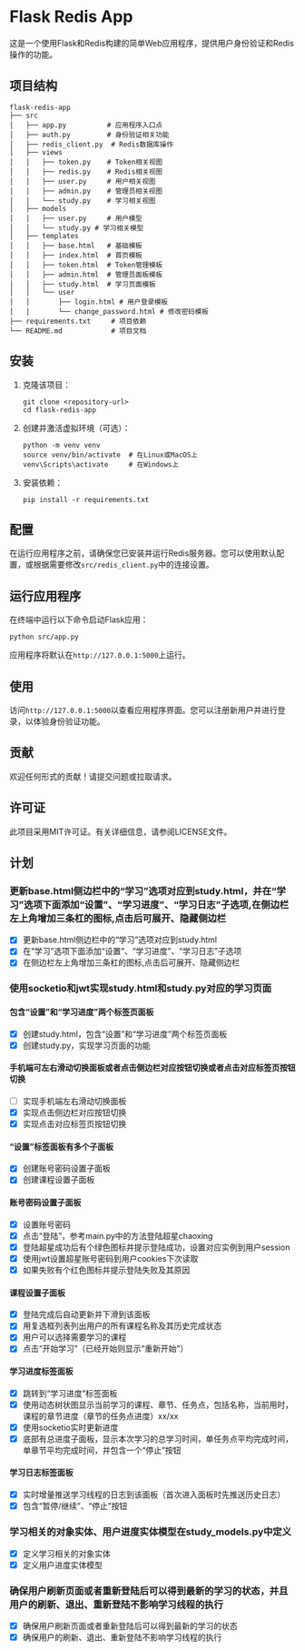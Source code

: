 # Flask Redis App

这是一个使用Flask和Redis构建的简单Web应用程序，提供用户身份验证和Redis操作的功能。

## 项目结构

```
flask-redis-app
├── src
│   ├── app.py          # 应用程序入口点
│   ├── auth.py         # 身份验证相关功能
│   ├── redis_client.py  # Redis数据库操作
│   ├── views
│   │   ├── token.py    # Token相关视图
│   │   ├── redis.py    # Redis相关视图
│   │   ├── user.py     # 用户相关视图
│   │   ├── admin.py    # 管理员相关视图
│   │   └── study.py    # 学习相关视图
│   ├── models
│   │   ├── user.py     # 用户模型
│   │   └── study.py # 学习相关模型
│   ├── templates
│   │   ├── base.html   # 基础模板
│   │   ├── index.html  # 首页模板
│   │   ├── token.html  # Token管理模板
│   │   ├── admin.html  # 管理员面板模板
│   │   ├── study.html  # 学习页面模板
│   │   └── user
│   │       ├── login.html # 用户登录模板
│   │       └── change_password.html # 修改密码模板
├── requirements.txt     # 项目依赖
└── README.md            # 项目文档
```

## 安装

1. 克隆该项目：

   ```
   git clone <repository-url>
   cd flask-redis-app
   ```

2. 创建并激活虚拟环境（可选）：

   ```
   python -m venv venv
   source venv/bin/activate  # 在Linux或MacOS上
   venv\Scripts\activate     # 在Windows上
   ```

3. 安装依赖：

   ```
   pip install -r requirements.txt
   ```

## 配置

在运行应用程序之前，请确保您已安装并运行Redis服务器。您可以使用默认配置，或根据需要修改`src/redis_client.py`中的连接设置。

## 运行应用程序

在终端中运行以下命令启动Flask应用：

```
python src/app.py
```

应用程序将默认在`http://127.0.0.1:5000`上运行。

## 使用

访问`http://127.0.0.1:5000`以查看应用程序界面。您可以注册新用户并进行登录，以体验身份验证功能。

## 贡献

欢迎任何形式的贡献！请提交问题或拉取请求。

## 许可证

此项目采用MIT许可证。有关详细信息，请参阅LICENSE文件。

## 计划

### 更新base.html侧边栏中的“学习”选项对应到study.html，并在“学习”选项下面添加“设置”、“学习进度”、“学习日志”子选项,在侧边栏左上角增加三条杠的图标,点击后可展开、隐藏侧边栏

- [x] 更新base.html侧边栏中的“学习”选项对应到study.html
- [x] 在“学习”选项下面添加“设置”、“学习进度”、“学习日志”子选项
- [x] 在侧边栏左上角增加三条杠的图标,点击后可展开、隐藏侧边栏

### 使用socketio和jwt实现study.html和study.py对应的学习页面

#### 包含“设置”和“学习进度”两个标签页面板

- [x] 创建study.html，包含“设置”和“学习进度”两个标签页面板
- [x] 创建study.py，实现学习页面的功能

#### 手机端可左右滑动切换面板或者点击侧边栏对应按钮切换或者点击对应标签页按钮切换

- [ ] 实现手机端左右滑动切换面板
- [x] 实现点击侧边栏对应按钮切换
- [x] 实现点击对应标签页按钮切换

#### “设置”标签面板有多个子面板

- [x] 创建账号密码设置子面板
- [x] 创建课程设置子面板

#### 账号密码设置子面板

- [x] 设置账号密码
- [x] 点击“登陆”，参考main.py中的方法登陆超星chaoxing
- [x] 登陆超星成功后有个绿色图标并提示登陆成功，设置对应实例到用户session
- [x] 使用jwt设置超星账号密码到用户cookies下次读取
- [x] 如果失败有个红色图标并提示登陆失败及其原因

#### 课程设置子面板

- [x] 登陆完成后自动更新并下滑到该面板
- [x] 用复选框列表列出用户的所有课程名称及其历史完成状态
- [x] 用户可以选择需要学习的课程
- [x] 点击“开始学习”（已经开始则显示“重新开始”）

#### 学习进度标签面板

- [x] 跳转到“学习进度”标签面板
- [x] 使用动态树状图显示当前学习的课程、章节、任务点，包括名称，当前用时，课程的章节进度（章节的任务点进度）xx/xx
- [x] 使用socketio实时更新进度
- [x] 底部有总进度子面板，显示本次学习的总学习时间，单任务点平均完成时间，单章节平均完成时间，并包含一个“停止”按钮

#### 学习日志标签面板

- [x] 实时增量推送学习线程的日志到该面板（首次进入面板时先推送历史日志）
- [x] 包含“暂停/继续”、“停止”按钮

### 学习相关的对象实体、用户进度实体模型在study_models.py中定义

- [x] 定义学习相关的对象实体
- [x] 定义用户进度实体模型

### 确保用户刷新页面或者重新登陆后可以得到最新的学习的状态，并且用户的刷新、退出、重新登陆不影响学习线程的执行

- [x] 确保用户刷新页面或者重新登陆后可以得到最新的学习的状态
- [x] 确保用户的刷新、退出、重新登陆不影响学习线程的执行